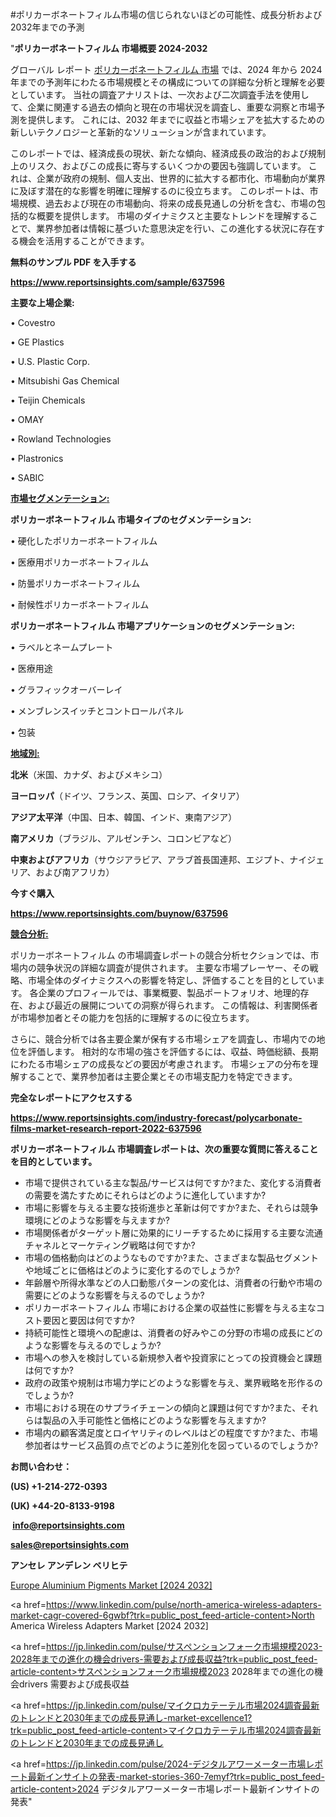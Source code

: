 #ポリカーボネートフィルム市場の信じられないほどの可能性、成長分析および2032年までの予測

"<strong>ポリカーボネートフィルム 市場概要 2024-2032</strong>

グローバル レポート <a href=https://www.reportsinsights.com/sample/637596>ポリカーボネートフィルム 市場</a> では、2024 年から 2024 年までの予測年にわたる市場規模とその構成についての詳細な分析と理解を必要としています。 当社の調査アナリストは、一次および二次調査手法を使用して、企業に関連する過去の傾向と現在の市場状況を調査し、重要な洞察と市場予測を提供します。 これには、2032 年までに収益と市場シェアを拡大​​するための新しいテクノロジーと革新的なソリューションが含まれています。

このレポートでは、経済成長の現状、新たな傾向、経済成長の政治的および規制上のリスク、およびこの成長に寄与するいくつかの要因も強調しています。 これは、企業が政府の規制、個人支出、世界的に拡大する都市化、市場動向が業界に及ぼす潜在的な影響を明確に理解するのに役立ちます。 このレポートは、市場規模、過去および現在の市場動向、将来の成長見通しの分析を含む、市場の包括的な概要を提供します。 市場のダイナミクスと主要なトレンドを理解することで、業界参加者は情報に基づいた意思決定を行い、この進化する状況に存在する機会を活用することができます。

<strong><b>無料のサンプル PDF を入手する</b></strong>

<a href=https://www.reportsinsights.com/sample/637596><strong><u>https://www.reportsinsights.com/sample/637596</u></strong></a>

<strong>主要な上場企業:</strong>

• Covestro

• GE Plastics

• U.S. Plastic Corp.

• Mitsubishi Gas Chemical

• Teijin Chemicals

• OMAY

• Rowland Technologies

• Plastronics

• SABIC

<strong><u>市場セグメンテーション</u></strong><strong><u>:</u></strong>

<strong>ポリカーボネートフィルム 市場タイプのセグメンテーション:</strong>

• 硬化したポリカーボネートフィルム

• 医療用ポリカーボネートフィルム

• 防曇ポリカーボネートフィルム

• 耐候性ポリカーボネートフィルム

<strong>ポリカーボネートフィルム 市場アプリケーションのセグメンテーション:</strong>

• ラベルとネームプレート

• 医療用途

• グラフィックオーバーレイ

• メンブレンスイッチとコントロールパネル

• 包装

<strong><u>地域別</u></strong><strong><u>:</u></strong>

<strong>北米</strong>（米国、カナダ、およびメキシコ）

<strong>ヨーロッパ</strong>（ドイツ、フランス、英国、ロシア、イタリア）

<strong>アジア太平洋</strong>（中国、日本、韓国、インド、東南アジア）

<strong>南アメリカ</strong>（ブラジル、アルゼンチン、コロンビアなど）

<strong>中東およびアフリカ</strong>（サウジアラビア、アラブ首長国連邦、エジプト、ナイジェリア、および南アフリカ）

<strong>今すぐ購入</strong>

<a href=https://www.reportsinsights.com/buynow/637596><strong><u>https://www.reportsinsights.com/buynow/637596</u></strong></a>

<strong><u>競合分析:</u></strong>

ポリカーボネートフィルム の市場調査レポートの競合分析セクションでは、市場内の競争状況の詳細な調査が提供されます。 主要な市場プレーヤー、その戦略、市場全体のダイナミクスへの影響を特定し、評価することを目的としています。 各企業のプロフィールでは、事業概要、製品ポートフォリオ、地理的存在、および最近の展開についての洞察が得られます。 この情報は、利害関係者が市場参加者とその能力を包括的に理解するのに役立ちます。

さらに、競合分析では各主要企業が保有する市場シェアを調査し、市場内での地位を評価します。 相対的な市場の強さを評価するには、収益、時価総額、長期にわたる市場シェアの成長などの要因が考慮されます。 市場シェアの分布を理解することで、業界参加者は主要企業とその市場支配力を特定できます。

<strong>完全なレポートにアクセスする</strong>

<a href=https://www.reportsinsights.com/industry-forecast/polycarbonate-films-market-research-report-2022-637596><strong><u><b>https://www.reportsinsights.com/industry-forecast/polycarbonate-films-market-research-report-2022-637596</b></u></strong></a>

<strong><b>ポリカーボネートフィルム 市場調査レポートは、次の重要な質問に答えることを目的としています。</b></strong>
<ul>
  <li>市場で提供されている主な製品/サービスは何ですか?また、変化する消費者の需要を満たすためにそれらはどのように進化していますか?</li>
  <li>市場に影響を与える主要な技術進歩と革新は何ですか?また、それらは競争環境にどのような影響を与えますか?</li>
  <li>市場関係者がターゲット層に効果的にリーチするために採用する主要な流通チャネルとマーケティング戦略は何ですか?</li>
  <li>市場の価格動向はどのようなものですか?また、さまざまな製品セグメントや地域ごとに価格はどのように変化するのでしょうか?</li>
  <li>年齢層や所得水準などの人口動態パターンの変化は、消費者の行動や市場の需要にどのような影響を与えるのでしょうか?</li>
  <li>ポリカーボネートフィルム 市場における企業の収益性に影響を与える主なコスト要因と要因は何ですか?</li>
  <li>持続可能性と環境への配慮は、消費者の好みやこの分野の市場の成長にどのような影響を与えるのでしょうか?</li>
  <li>市場への参入を検討している新規参入者や投資家にとっての投資機会と課題は何ですか?</li>
  <li>政府の政策や規制は市場力学にどのような影響を与え、業界戦略を形作るのでしょうか?</li>
  <li>市場における現在のサプライチェーンの傾向と課題は何ですか?また、それらは製品の入手可能性と価格にどのような影響を与えますか?</li>
  <li>市場内の顧客満足度とロイヤリティのレベルはどの程度ですか?また、市場参加者はサービス品質の点でどのように差別化を図っているのでしょうか?</li>
</ul>
<strong>お問い合わせ：</strong>

<strong>(US) +1-214-272-0393</strong>

<strong>(UK) +44-20-8133-9198</strong>

<strong> </strong><a href=info@reportsinsights.com><strong><u>info@reportsinsights.com</u></strong></a>

<a href=sales@reportsinsights.com><strong><u>sales@reportsinsights.com</u></strong></a>

<strong>アンセレ アンデレン ベリヒテ</strong>

<a href=https://www.linkedin.com/pulse/europe-aluminium-pigments-market-in-depth-analysis-pw3jc/>Europe Aluminium Pigments Market [2024 2032]</a>

<a href=https://www.linkedin.com/pulse/north-america-wireless-adapters-market-cagr-covered-6gwbf?trk=public_post_feed-article-content>North America Wireless Adapters Market [2024 2032]</a>

<a href=https://jp.linkedin.com/pulse/サスペンションフォーク市場規模2023-2028年までの進化の機会drivers-需要および成長収益?trk=public_post_feed-article-content>サスペンションフォーク市場規模2023 2028年までの進化の機会drivers 需要および成長収益</a>

<a href=https://jp.linkedin.com/pulse/マイクロカテーテル市場2024調査最新のトレンドと2030年までの成長見通し-market-excellence1?trk=public_post_feed-article-content>マイクロカテーテル市場2024調査最新のトレンドと2030年までの成長見通し</a>

<a href=https://jp.linkedin.com/pulse/2024-デジタルアワーメーター市場レポート最新インサイトの発表-market-stories-360-7emyf?trk=public_post_feed-article-content>2024 デジタルアワーメーター市場レポート最新インサイトの発表</a>"
